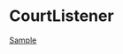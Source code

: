 # CourtListener
 
[Sample](../sample/courtlistener.txt)
 
<!-- MARKDOWN-AUTO-DOCS:START (CODE:src=../../../ekorpkit/resources/corpora/courtlistener.yaml) --> 
<!-- MARKDOWN-AUTO-DOCS:END -->

